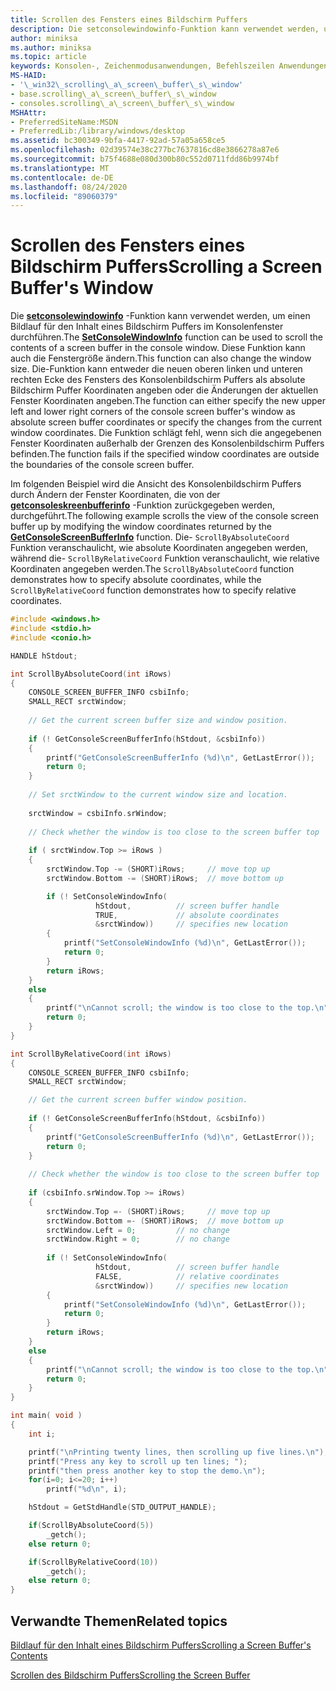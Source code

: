 ```yaml
---
title: Scrollen des Fensters eines Bildschirm Puffers
description: Die setconsolewindowinfo-Funktion kann verwendet werden, um einen Bildlauf für den Inhalt eines Bildschirm Puffers im Konsolenfenster durchführen.
author: miniksa
ms.author: miniksa
ms.topic: article
keywords: Konsolen-, Zeichenmodusanwendungen, Befehlszeilen Anwendungen, Terminalanwendungen, Konsolen-API
MS-HAID:
- '\_win32\_scrolling\_a\_screen\_buffer\_s\_window'
- base.scrolling\_a\_screen\_buffer\_s\_window
- consoles.scrolling\_a\_screen\_buffer\_s\_window
MSHAttr:
- PreferredSiteName:MSDN
- PreferredLib:/library/windows/desktop
ms.assetid: bc300349-9bfa-4417-92ad-57a05a658ce5
ms.openlocfilehash: 02d39574e38c277bc7637816cd8e3866278a87e6
ms.sourcegitcommit: b75f4688e080d300b80c552d0711fdd86b9974bf
ms.translationtype: MT
ms.contentlocale: de-DE
ms.lasthandoff: 08/24/2020
ms.locfileid: "89060379"
---
```

# <a name="scrolling-a-screen-buffers-window"></a><span data-ttu-id="2765c-104">Scrollen des Fensters eines Bildschirm Puffers</span><span class="sxs-lookup"><span data-stu-id="2765c-104">Scrolling a Screen Buffer's Window</span></span>


<span data-ttu-id="2765c-105">Die [**setconsolewindowinfo**](setconsolewindowinfo.md) -Funktion kann verwendet werden, um einen Bildlauf für den Inhalt eines Bildschirm Puffers im Konsolenfenster durchführen.</span><span class="sxs-lookup"><span data-stu-id="2765c-105">The [**SetConsoleWindowInfo**](setconsolewindowinfo.md) function can be used to scroll the contents of a screen buffer in the console window.</span></span> <span data-ttu-id="2765c-106">Diese Funktion kann auch die Fenstergröße ändern.</span><span class="sxs-lookup"><span data-stu-id="2765c-106">This function can also change the window size.</span></span> <span data-ttu-id="2765c-107">Die-Funktion kann entweder die neuen oberen linken und unteren rechten Ecke des Fensters des Konsolenbildschirm Puffers als absolute Bildschirm Puffer Koordinaten angeben oder die Änderungen der aktuellen Fenster Koordinaten angeben.</span><span class="sxs-lookup"><span data-stu-id="2765c-107">The function can either specify the new upper left and lower right corners of the console screen buffer's window as absolute screen buffer coordinates or specify the changes from the current window coordinates.</span></span> <span data-ttu-id="2765c-108">Die Funktion schlägt fehl, wenn sich die angegebenen Fenster Koordinaten außerhalb der Grenzen des Konsolenbildschirm Puffers befinden.</span><span class="sxs-lookup"><span data-stu-id="2765c-108">The function fails if the specified window coordinates are outside the boundaries of the console screen buffer.</span></span>

<span data-ttu-id="2765c-109">Im folgenden Beispiel wird die Ansicht des Konsolenbildschirm Puffers durch Ändern der Fenster Koordinaten, die von der [**getconsoleskreenbufferinfo**](getconsolescreenbufferinfo.md) -Funktion zurückgegeben werden, durchgeführt.</span><span class="sxs-lookup"><span data-stu-id="2765c-109">The following example scrolls the view of the console screen buffer up by modifying the window coordinates returned by the [**GetConsoleScreenBufferInfo**](getconsolescreenbufferinfo.md) function.</span></span> <span data-ttu-id="2765c-110">Die- `ScrollByAbsoluteCoord` Funktion veranschaulicht, wie absolute Koordinaten angegeben werden, während die- `ScrollByRelativeCoord` Funktion veranschaulicht, wie relative Koordinaten angegeben werden.</span><span class="sxs-lookup"><span data-stu-id="2765c-110">The `ScrollByAbsoluteCoord` function demonstrates how to specify absolute coordinates, while the `ScrollByRelativeCoord` function demonstrates how to specify relative coordinates.</span></span>

```C
#include <windows.h>
#include <stdio.h>
#include <conio.h>

HANDLE hStdout; 

int ScrollByAbsoluteCoord(int iRows)
{
    CONSOLE_SCREEN_BUFFER_INFO csbiInfo; 
    SMALL_RECT srctWindow; 
 
    // Get the current screen buffer size and window position. 
 
    if (! GetConsoleScreenBufferInfo(hStdout, &csbiInfo)) 
    {
        printf("GetConsoleScreenBufferInfo (%d)\n", GetLastError()); 
        return 0;
    }
 
    // Set srctWindow to the current window size and location. 
 
    srctWindow = csbiInfo.srWindow; 
 
    // Check whether the window is too close to the screen buffer top
 
    if ( srctWindow.Top >= iRows ) 
    { 
        srctWindow.Top -= (SHORT)iRows;     // move top up
        srctWindow.Bottom -= (SHORT)iRows;  // move bottom up

        if (! SetConsoleWindowInfo( 
                   hStdout,          // screen buffer handle 
                   TRUE,             // absolute coordinates 
                   &srctWindow))     // specifies new location 
        {
            printf("SetConsoleWindowInfo (%d)\n", GetLastError()); 
            return 0;
        }
        return iRows;
    }
    else
    {
        printf("\nCannot scroll; the window is too close to the top.\n");
        return 0;
    }
}

int ScrollByRelativeCoord(int iRows)
{
    CONSOLE_SCREEN_BUFFER_INFO csbiInfo; 
    SMALL_RECT srctWindow; 

    // Get the current screen buffer window position. 
 
    if (! GetConsoleScreenBufferInfo(hStdout, &csbiInfo)) 
    {
        printf("GetConsoleScreenBufferInfo (%d)\n", GetLastError()); 
        return 0;
    }
 
    // Check whether the window is too close to the screen buffer top
 
    if (csbiInfo.srWindow.Top >= iRows) 
    { 
        srctWindow.Top =- (SHORT)iRows;     // move top up
        srctWindow.Bottom =- (SHORT)iRows;  // move bottom up 
        srctWindow.Left = 0;         // no change 
        srctWindow.Right = 0;        // no change 
 
        if (! SetConsoleWindowInfo( 
                   hStdout,          // screen buffer handle 
                   FALSE,            // relative coordinates
                   &srctWindow))     // specifies new location 
        {
            printf("SetConsoleWindowInfo (%d)\n", GetLastError()); 
            return 0;
        }
        return iRows;
    }
    else
    {
        printf("\nCannot scroll; the window is too close to the top.\n");
        return 0;
    }
}

int main( void )
{
    int i;

    printf("\nPrinting twenty lines, then scrolling up five lines.\n");
    printf("Press any key to scroll up ten lines; ");
    printf("then press another key to stop the demo.\n");
    for(i=0; i<=20; i++)
        printf("%d\n", i);

    hStdout = GetStdHandle(STD_OUTPUT_HANDLE); 

    if(ScrollByAbsoluteCoord(5))
        _getch();
    else return 0;

    if(ScrollByRelativeCoord(10))
        _getch();
    else return 0;
}
```

## <a name="span-idrelated_topicsspanrelated-topics"></a><span data-ttu-id="2765c-111"><span id="related_topics"></span>Verwandte Themen</span><span class="sxs-lookup"><span data-stu-id="2765c-111"><span id="related_topics"></span>Related topics</span></span>


[<span data-ttu-id="2765c-112">Bildlauf für den Inhalt eines Bildschirm Puffers</span><span class="sxs-lookup"><span data-stu-id="2765c-112">Scrolling a Screen Buffer's Contents</span></span>](scrolling-a-screen-buffer-s-contents.md)

[<span data-ttu-id="2765c-113">Scrollen des Bildschirm Puffers</span><span class="sxs-lookup"><span data-stu-id="2765c-113">Scrolling the Screen Buffer</span></span>](scrolling-the-screen-buffer.md)

 

 




